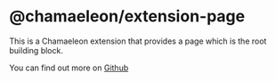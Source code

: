 # @chamaeleon/extension-page

This is a Chamaeleon extension that provides a page which is the root building block.

You can find out more on [Github](https://github.com/lFandoriNl/chamaeleon#chamaeleon)
